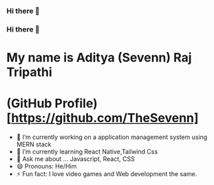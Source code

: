 ### Hi there 👋

<!--
**TheSevenn/TheSevenn** is a ✨ _special_ ✨ repository because its `README.md` (this file) appears on your GitHub profile.

Here are some ideas to get you started:
-->
### Hi there 👋
# My name is Aditya (Sevenn) Raj Tripathi 
# (GitHub Profile)[https://github.com/TheSevenn]
- 🔭 I’m currently working on a application management system using MERN stack
- 🌱 I’m currently learning React Native,Tailwind Css
- 💬 Ask me about ... Javascript, React, CSS
  <!-- - 📫 How to reach me: ...  -->
- 😄 Pronouns: He/Him
- ⚡ Fun fact: I love video games and Web development the same.

